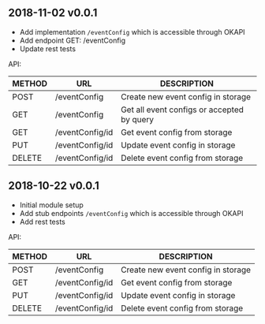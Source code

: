 ## 2018-11-02 v0.0.1
 * Add implementation `/eventConfig` which is accessible through OKAPI
 * Add endpoint GET: /eventConfig  
 * Update rest tests
 
  API: 
  
  | METHOD |  URL                          | DESCRIPTION                                                       |
  |--------|-------------------------------|-------------------------------------------------------------------|
  | POST   | /eventConfig                  | Create new event config in storage                                |
  | GET    | /eventConfig                  | Get all event configs or accepted by query                        |
  | GET    | /eventConfig/id               | Get event config from storage                                     |
  | PUT    | /eventConfig/id               | Update event config in storage                                    |
  | DELETE | /eventConfig/id               | Delete event config from storage                                  |

## 2018-10-22 v0.0.1
 * Initial module setup
 * Add stub endpoints `/eventConfig` which is accessible through OKAPI
 * Add rest tests
 
 API: 
 
 | METHOD |  URL                          | DESCRIPTION                                                       |
 |--------|-------------------------------|-------------------------------------------------------------------|
 | POST   | /eventConfig                  | Create new event config in storage                                |
 | GET    | /eventConfig/id               | Get event config from storage                                     |
 | PUT    | /eventConfig/id               | Update event config in storage                                    |
 | DELETE | /eventConfig/id               | Delete event config from storage                                  |
